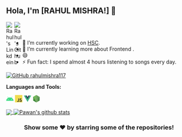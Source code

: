 ## Hola, I'm [RAHUL MISHRA!] 👋




<a href="https://www.linkedin.com/in/rahul-mishra-b2970813b/">
  <img align="left" alt="Rahul's Linkdein" width="22px" src="https://cdn.jsdelivr.net/npm/simple-icons@v3/icons/linkedin.svg" />
</a>
<a href="https://github.com/rahulmishra117">
  <img align="left" alt="Rahul 's Github" width="22px" src="https://cdn.jsdelivr.net/npm/simple-icons@v3/icons/github.svg" />
</a>


<br/>
<br/>


- 🔭 I’m currently working on [HSC](https://hsc.com/).
- 🌱 I’m currently learning more about Frontend .
- 😄
- ⚡ Fun fact: I spend almost 4 hours listening to songs every day.


[![GitHub rahulmishra117](https://img.shields.io/github/followers/rahulmishra117?label=follow&style=social)](https://github.com/rahulmishra117)


**Languages and Tools:**  


<code><img height="20" src="https://raw.githubusercontent.com/github/explore/80688e429a7d4ef2fca1e82350fe8e3517d3494d/topics/android/android.png"></code>
<code><img height="20" src="https://raw.githubusercontent.com/github/explore/80688e429a7d4ef2fca1e82350fe8e3517d3494d/topics/javascript/javascript.png"></code>
<code><img height="20" src="https://raw.githubusercontent.com/github/explore/80688e429a7d4ef2fca1e82350fe8e3517d3494d/topics/vue/vue.png"></code>
<code><img height="20" src="https://raw.githubusercontent.com/github/explore/80688e429a7d4ef2fca1e82350fe8e3517d3494d/topics/nodejs/nodejs.png"></code>    

<a href="https://github.com/rahulmishra117">
  <img align="center" src="https://github-readme-stats.vercel.app/api/top-langs/?username=rahulmishra117&theme=light&hide_langs_below=1" />
</a>
<a href="https://github.com/rahulmishra117">
 <img align="center" src="https://github-readme-stats.vercel.app/api?username=rahulmishra117&show_icons=true&theme=light&line_height=27" alt="Pawan's github stats"/>
</a>


<div align="center">

### Show some ❤️ by starring some of the repositories!

</div>
